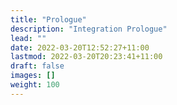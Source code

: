 ```yaml
---
title: "Prologue"
description: "Integration Prologue"
lead: ""
date: 2022-03-20T12:52:27+11:00
lastmod: 2022-03-20T20:23:41+11:00
draft: false
images: []
weight: 100
---
```

